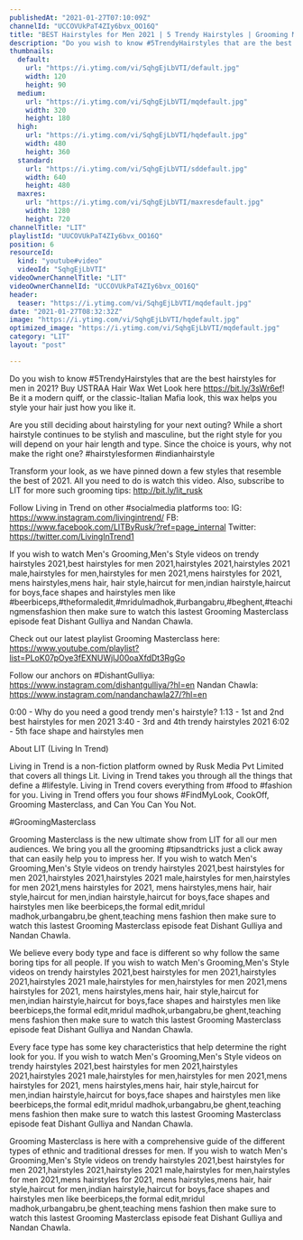 ```yaml
---
publishedAt: "2021-01-27T07:10:09Z"
channelId: "UCCOVUkPaT4ZIy6bvx_OO16Q"
title: "BEST Hairstyles for Men 2021 | 5 Trendy Hairstyles | Grooming Masterclass Ep15"
description: "Do you wish to know #5TrendyHairstyles that are the best hairstyles for men in 2021?\nBuy USTRAA Hair Wax Wet Look here https://bit.ly/3sWr6ef! Be it a modern quiff, or the classic-Italian Mafia look, this wax helps you style your hair just how you like it.\n\nAre you still deciding about hairstyling for your next outing? While a short hairstyle continues to be stylish and masculine, but the right style for you will depend on your hair length and type. Since the choice is yours, why not make the right one? #hairstylesformen #indianhairstyle\n\nTransform your look, as we have pinned down a few styles that resemble the best of 2021. All you need to do is watch this video. Also, subscribe to LIT for more such grooming tips: http://bit.ly/lit_rusk\n\nFollow Living in Trend on other #socialmedia platforms too:\nIG: https://www.instagram.com/livingintrend/\nFB: https://www.facebook.com/LITByRusk/?ref=page_internal \nTwitter: https://twitter.com/LivingInTrend1\n\nIf you wish to watch Men's Grooming,Men's Style videos on trendy hairstyles 2021,best hairstyles for men 2021,hairstyles 2021,hairstyles 2021 male,hairstyles for men,hairstyles for men 2021,mens hairstyles for 2021, mens hairstyles,mens hair, hair style,haircut for men,indian hairstyle,haircut for boys,face shapes and hairstyles men like #beerbiceps,#theformaledit,#mridulmadhok,#urbangabru,#beghent,#teachingmensfashion then make sure to watch this lastest Grooming Masterclass episode feat Dishant Gulliya and Nandan Chawla.\n\nCheck out our latest playlist Grooming Masterclass here: https://www.youtube.com/playlist?list=PLoK07pOye3fEXNUWjlJ00oaXfdDt3RgGo\n\nFollow our anchors on\n#DishantGulliya: https://www.instagram.com/dishantgulliya/?hl=en\nNandan Chawla: https://www.instagram.com/nandanchawla27/?hl=en\n\n0:00 - Why do you need a good trendy men's hairstyle?\n1:13 - 1st and 2nd best hairstyles for men 2021\n3:40 - 3rd and 4th trendy hairstyles 2021\n6:02 - 5th face shape and hairstyles men\n\nAbout LIT (Living In Trend)\n\nLiving in Trend is a non-fiction platform owned by Rusk Media Pvt Limited that covers all things Lit. Living in Trend takes you through all the things that define a #lifestyle. Living in Trend covers everything from #food to #fashion for you. Living in Trend offers you four shows #FindMyLook, CookOff, Grooming Masterclass, and Can You Can You Not.\n\n#GroomingMasterclass\n\nGrooming Masterclass is the new ultimate show from LIT for all our men audiences. We bring you all the grooming #tipsandtricks just a click away that can easily help you to impress her. If you wish to watch Men's Grooming,Men's Style videos on trendy hairstyles 2021,best hairstyles for men 2021,hairstyles 2021,hairstyles 2021 male,hairstyles for men,hairstyles for men 2021,mens hairstyles for 2021, mens hairstyles,mens hair, hair style,haircut for men,indian hairstyle,haircut for boys,face shapes and hairstyles men like beerbiceps,the formal edit,mridul madhok,urbangabru,be ghent,teaching mens fashion then make sure to watch this lastest Grooming Masterclass episode feat Dishant Gulliya and Nandan Chawla.\n\nWe believe every body type and face is different so why follow the same boring tips for all people. If you wish to watch Men's Grooming,Men's Style videos on trendy hairstyles 2021,best hairstyles for men 2021,hairstyles 2021,hairstyles 2021 male,hairstyles for men,hairstyles for men 2021,mens hairstyles for 2021, mens hairstyles,mens hair, hair style,haircut for men,indian hairstyle,haircut for boys,face shapes and hairstyles men like beerbiceps,the formal edit,mridul madhok,urbangabru,be ghent,teaching mens fashion then make sure to watch this lastest Grooming Masterclass episode feat Dishant Gulliya and Nandan Chawla.\n\nEvery face type has some key characteristics that help determine the right look for you. If you wish to watch Men's Grooming,Men's Style videos on trendy hairstyles 2021,best hairstyles for men 2021,hairstyles 2021,hairstyles 2021 male,hairstyles for men,hairstyles for men 2021,mens hairstyles for 2021, mens hairstyles,mens hair, hair style,haircut for men,indian hairstyle,haircut for boys,face shapes and hairstyles men like beerbiceps,the formal edit,mridul madhok,urbangabru,be ghent,teaching mens fashion then make sure to watch this lastest Grooming Masterclass episode feat Dishant Gulliya and Nandan Chawla.\n\nGrooming Masterclass is here with a comprehensive guide of the different types of ethnic and traditional dresses for men. If you wish to watch Men's Grooming,Men's Style videos on trendy hairstyles 2021,best hairstyles for men 2021,hairstyles 2021,hairstyles 2021 male,hairstyles for men,hairstyles for men 2021,mens hairstyles for 2021, mens hairstyles,mens hair, hair style,haircut for men,indian hairstyle,haircut for boys,face shapes and hairstyles men like beerbiceps,the formal edit,mridul madhok,urbangabru,be ghent,teaching mens fashion then make sure to watch this lastest Grooming Masterclass episode feat Dishant Gulliya and Nandan Chawla."
thumbnails:
  default:
    url: "https://i.ytimg.com/vi/SqhgEjLbVTI/default.jpg"
    width: 120
    height: 90
  medium:
    url: "https://i.ytimg.com/vi/SqhgEjLbVTI/mqdefault.jpg"
    width: 320
    height: 180
  high:
    url: "https://i.ytimg.com/vi/SqhgEjLbVTI/hqdefault.jpg"
    width: 480
    height: 360
  standard:
    url: "https://i.ytimg.com/vi/SqhgEjLbVTI/sddefault.jpg"
    width: 640
    height: 480
  maxres:
    url: "https://i.ytimg.com/vi/SqhgEjLbVTI/maxresdefault.jpg"
    width: 1280
    height: 720
channelTitle: "LIT"
playlistId: "UUCOVUkPaT4ZIy6bvx_OO16Q"
position: 6
resourceId:
  kind: "youtube#video"
  videoId: "SqhgEjLbVTI"
videoOwnerChannelTitle: "LIT"
videoOwnerChannelId: "UCCOVUkPaT4ZIy6bvx_OO16Q"
header:
  teaser: "https://i.ytimg.com/vi/SqhgEjLbVTI/mqdefault.jpg"
date: "2021-01-27T08:32:32Z"
image: "https://i.ytimg.com/vi/SqhgEjLbVTI/hqdefault.jpg"
optimized_image: "https://i.ytimg.com/vi/SqhgEjLbVTI/mqdefault.jpg"
category: "LIT"
layout: "post"

---
```

Do you wish to know #5TrendyHairstyles that are the best hairstyles for men in 2021?
Buy USTRAA Hair Wax Wet Look here https://bit.ly/3sWr6ef! Be it a modern quiff, or the classic-Italian Mafia look, this wax helps you style your hair just how you like it.

Are you still deciding about hairstyling for your next outing? While a short hairstyle continues to be stylish and masculine, but the right style for you will depend on your hair length and type. Since the choice is yours, why not make the right one? #hairstylesformen #indianhairstyle

Transform your look, as we have pinned down a few styles that resemble the best of 2021. All you need to do is watch this video. Also, subscribe to LIT for more such grooming tips: http://bit.ly/lit_rusk

Follow Living in Trend on other #socialmedia platforms too:
IG: https://www.instagram.com/livingintrend/
FB: https://www.facebook.com/LITByRusk/?ref=page_internal 
Twitter: https://twitter.com/LivingInTrend1

If you wish to watch Men's Grooming,Men's Style videos on trendy hairstyles 2021,best hairstyles for men 2021,hairstyles 2021,hairstyles 2021 male,hairstyles for men,hairstyles for men 2021,mens hairstyles for 2021, mens hairstyles,mens hair, hair style,haircut for men,indian hairstyle,haircut for boys,face shapes and hairstyles men like #beerbiceps,#theformaledit,#mridulmadhok,#urbangabru,#beghent,#teachingmensfashion then make sure to watch this lastest Grooming Masterclass episode feat Dishant Gulliya and Nandan Chawla.

Check out our latest playlist Grooming Masterclass here: https://www.youtube.com/playlist?list=PLoK07pOye3fEXNUWjlJ00oaXfdDt3RgGo

Follow our anchors on
#DishantGulliya: https://www.instagram.com/dishantgulliya/?hl=en
Nandan Chawla: https://www.instagram.com/nandanchawla27/?hl=en

0:00 - Why do you need a good trendy men's hairstyle?
1:13 - 1st and 2nd best hairstyles for men 2021
3:40 - 3rd and 4th trendy hairstyles 2021
6:02 - 5th face shape and hairstyles men

About LIT (Living In Trend)

Living in Trend is a non-fiction platform owned by Rusk Media Pvt Limited that covers all things Lit. Living in Trend takes you through all the things that define a #lifestyle. Living in Trend covers everything from #food to #fashion for you. Living in Trend offers you four shows #FindMyLook, CookOff, Grooming Masterclass, and Can You Can You Not.

#GroomingMasterclass

Grooming Masterclass is the new ultimate show from LIT for all our men audiences. We bring you all the grooming #tipsandtricks just a click away that can easily help you to impress her. If you wish to watch Men's Grooming,Men's Style videos on trendy hairstyles 2021,best hairstyles for men 2021,hairstyles 2021,hairstyles 2021 male,hairstyles for men,hairstyles for men 2021,mens hairstyles for 2021, mens hairstyles,mens hair, hair style,haircut for men,indian hairstyle,haircut for boys,face shapes and hairstyles men like beerbiceps,the formal edit,mridul madhok,urbangabru,be ghent,teaching mens fashion then make sure to watch this lastest Grooming Masterclass episode feat Dishant Gulliya and Nandan Chawla.

We believe every body type and face is different so why follow the same boring tips for all people. If you wish to watch Men's Grooming,Men's Style videos on trendy hairstyles 2021,best hairstyles for men 2021,hairstyles 2021,hairstyles 2021 male,hairstyles for men,hairstyles for men 2021,mens hairstyles for 2021, mens hairstyles,mens hair, hair style,haircut for men,indian hairstyle,haircut for boys,face shapes and hairstyles men like beerbiceps,the formal edit,mridul madhok,urbangabru,be ghent,teaching mens fashion then make sure to watch this lastest Grooming Masterclass episode feat Dishant Gulliya and Nandan Chawla.

Every face type has some key characteristics that help determine the right look for you. If you wish to watch Men's Grooming,Men's Style videos on trendy hairstyles 2021,best hairstyles for men 2021,hairstyles 2021,hairstyles 2021 male,hairstyles for men,hairstyles for men 2021,mens hairstyles for 2021, mens hairstyles,mens hair, hair style,haircut for men,indian hairstyle,haircut for boys,face shapes and hairstyles men like beerbiceps,the formal edit,mridul madhok,urbangabru,be ghent,teaching mens fashion then make sure to watch this lastest Grooming Masterclass episode feat Dishant Gulliya and Nandan Chawla.

Grooming Masterclass is here with a comprehensive guide of the different types of ethnic and traditional dresses for men. If you wish to watch Men's Grooming,Men's Style videos on trendy hairstyles 2021,best hairstyles for men 2021,hairstyles 2021,hairstyles 2021 male,hairstyles for men,hairstyles for men 2021,mens hairstyles for 2021, mens hairstyles,mens hair, hair style,haircut for men,indian hairstyle,haircut for boys,face shapes and hairstyles men like beerbiceps,the formal edit,mridul madhok,urbangabru,be ghent,teaching mens fashion then make sure to watch this lastest Grooming Masterclass episode feat Dishant Gulliya and Nandan Chawla.